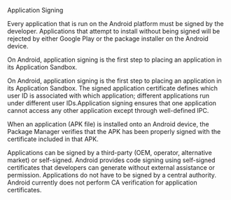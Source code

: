 Application Signing

Every application that is run on the Android platform must be signed by the developer.	Applications that attempt to install without being signed will be rejected by either Google Play or the package installer on the Android device.

On Android, application signing is the first step to placing an application in its Application Sandbox.

On Android, application signing is the first step to placing an application in its Application Sandbox. The signed application certificate defines which user ID is associated with which application; different applications run under different user IDs.Application signing ensures that one application cannot access any other application except through well-defined IPC.

When an application (APK file) is installed onto an Android device, the Package Manager verifies that the APK has been properly signed with the certificate included in that APK.

Applications can be signed by a third-party (OEM, operator, alternative market) or self-signed. Android provides code signing using self-signed certificates that developers can generate without external assistance or permission. Applications do not have to be signed by a central authority. Android currently does not perform CA verification for application certificates.

